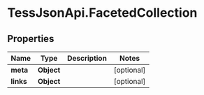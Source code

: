 # TessJsonApi.FacetedCollection

## Properties
Name | Type | Description | Notes
------------ | ------------- | ------------- | -------------
**meta** | **Object** |  | [optional] 
**links** | **Object** |  | [optional] 


